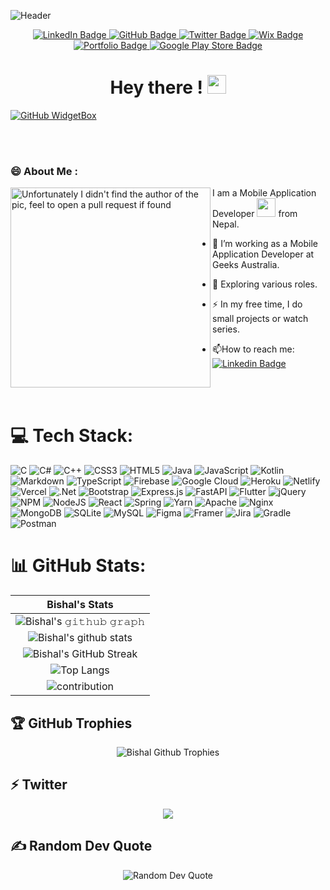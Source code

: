 <!-- ### Hi there 👋 -->

<!--
**BishalBudhathoki/BishalBudhathoki** is a ✨ _special_ ✨ repository because its `README.md` (this file) appears on your GitHub profile.

Here are some ideas to get you started:

- 🔭 I’m currently working on ...
- 🌱 I’m currently learning ...
- 👯 I’m looking to collaborate on ...
- 🤔 I’m looking for help with ...
- 💬 Ask me about ...
- 📫 How to reach me: ...
- 😄 Pronouns: ...
- ⚡ Fun fact: ...
-->
![Header](https://github.com/BishalBudhathoki/Private/blob/main/banner%20linkedIn.jfif)
    
 
<!-- <div id="header" align="center">
  <img src="https://media.giphy.com/media/f3iwJFOVOwuy7K6FFw/giphy.gif" width="500"/>
</div> -->
 
<div id="badges" align="center">

  
  <a href="https://linkedin.com/in/bishalbudhathoki">
    <img src="https://img.shields.io/badge/LinkedIn-blue?style=for-the-badge&logo=linkedin&logoColor=white" alt="LinkedIn Badge"/>
  </a>
  <a href="https://github.com/BishalBudhathoki?tab=repositories">
    <img src="https://img.shields.io/badge/GitHub-black?style=for-the-badge&logo=github&logoColor=white" alt="GitHub Badge"/>
  </a>
  <a href="https://twitter.com/Bis2vis">
    <img src="https://img.shields.io/badge/Twitter-blue?style=for-the-badge&logo=twitter&logoColor=white" alt="Twitter Badge"/>
  </a>
   <a href="https://bishalkc331.wixsite.com/bishalbudhathoki">
    <img src="https://img.shields.io/badge/Wix-white?style=for-the-badge&logo=wix&logoColor=black" alt="Wix Badge"/>
  </a>
   <a href="https://bishalbudhathoki.me">
    <img src="https://img.shields.io/badge/Portfolio-purple?style=for-the-badge&logo=portfolio&logoColor=white" alt="Portfolio Badge"/>
  </a>
   <a href="https://play.google.com/store/apps/developer?id=Er.Bishal+Budhathoki">
    <img src="https://img.shields.io/badge/GooglePlay-darkred?style=for-the-badge&logo=google-play&logoColor=white" alt="Google Play Store Badge"/>
  </a>

</div>

<div align="center">
  <img src="https://komarev.com/ghpvc/?username=bishalbudhathoki&style=flat-square&color=blue" alt=""/>
  <h1>
  Hey there !

  <img src="https://media.giphy.com/media/hvRJCLFzcasrR4ia7z/giphy.gif" width="30px"/>
</h1>
 
</div>

 [![GitHub WidgetBox](https://github-widgetbox.vercel.app/api/profile?username=BishalBudhathoki&data=followers,repositories,stars,commits)](https://github.com/BishalBudhathoki)
 
<!-- <div align="center">
  <img src="https://media.giphy.com/media/mTPjPA6SSXgTsnZ1Dh/giphy.gif" width="600" height="300"/>
</div> -->
<br/>
<br/>

### 😄 About Me :
<div>
  <img align="left" src="https://github.com/BishalBudhathoki/Private/blob/main/IMG_5125.jpg" alt="Unfortunately I didn't find the author of the pic, feel to open a pull request if found" width="320" />


I am a Mobile Application Developer <img src="https://media.giphy.com/media/WUlplcMpOCEmTGBtBW/giphy.gif" width="30"> from Nepal.
- :telescope: I’m working as a Mobile Application Developer at Geeks Australia.

- :seedling: Exploring various roles.

- :zap: In my free time, I do small projects or watch series.

- :mailbox:How to reach me: [![Linkedin Badge](https://img.shields.io/badge/-BishalBudhathoki-blue?style=flat&logo=Linkedin&logoColor=white)](https://www.linkedin.com/in/bishal-budhathoki-022/)
<!--   [![Gmail Badge](https://img.shields.io/badge/Gmail-D14836?style=for-the-badge&logo=gmail&logoColor=white)](https://mail.google.com/mail/u/1/#inbox?compose=new) -->
</div>
<br/>
<br/>

# 💻 Tech Stack:

![C](https://img.shields.io/badge/c-%2300599C.svg?style=for-the-badge&logo=c&logoColor=white) ![C#](https://img.shields.io/badge/c%23-%23239120.svg?style=for-the-badge&logo=c-sharp&logoColor=white) ![C++](https://img.shields.io/badge/c++-%2300599C.svg?style=for-the-badge&logo=c%2B%2B&logoColor=white) ![CSS3](https://img.shields.io/badge/css3-%231572B6.svg?style=for-the-badge&logo=css3&logoColor=white) ![HTML5](https://img.shields.io/badge/html5-%23E34F26.svg?style=for-the-badge&logo=html5&logoColor=white) ![Java](https://img.shields.io/badge/java-%23ED8B00.svg?style=for-the-badge&logo=java&logoColor=white) ![JavaScript](https://img.shields.io/badge/javascript-%23323330.svg?style=for-the-badge&logo=javascript&logoColor=%23F7DF1E) ![Kotlin](https://img.shields.io/badge/kotlin-%230095D5.svg?style=for-the-badge&logo=kotlin&logoColor=white) ![Markdown](https://img.shields.io/badge/markdown-%23000000.svg?style=for-the-badge&logo=markdown&logoColor=white) ![TypeScript](https://img.shields.io/badge/typescript-%23007ACC.svg?style=for-the-badge&logo=typescript&logoColor=white) ![Firebase](https://img.shields.io/badge/firebase-%23039BE5.svg?style=for-the-badge&logo=firebase) ![Google Cloud](https://img.shields.io/badge/Google%20Cloud-%234285F4.svg?style=for-the-badge&logo=google-cloud&logoColor=white) ![Heroku](https://img.shields.io/badge/heroku-%23430098.svg?style=for-the-badge&logo=heroku&logoColor=white) ![Netlify](https://img.shields.io/badge/netlify-%23000000.svg?style=for-the-badge&logo=netlify&logoColor=#00C7B7) ![Vercel](https://img.shields.io/badge/vercel-%23000000.svg?style=for-the-badge&logo=vercel&logoColor=white) ![.Net](https://img.shields.io/badge/.NET-5C2D91?style=for-the-badge&logo=.net&logoColor=white) ![Bootstrap](https://img.shields.io/badge/bootstrap-%23563D7C.svg?style=for-the-badge&logo=bootstrap&logoColor=white) ![Express.js](https://img.shields.io/badge/express.js-%23404d59.svg?style=for-the-badge&logo=express&logoColor=%2361DAFB) ![FastAPI](https://img.shields.io/badge/FastAPI-005571?style=for-the-badge&logo=fastapi) ![Flutter](https://img.shields.io/badge/Flutter-%2302569B.svg?style=for-the-badge&logo=Flutter&logoColor=white) ![jQuery](https://img.shields.io/badge/jquery-%230769AD.svg?style=for-the-badge&logo=jquery&logoColor=white) ![NPM](https://img.shields.io/badge/NPM-%23000000.svg?style=for-the-badge&logo=npm&logoColor=white) ![NodeJS](https://img.shields.io/badge/node.js-6DA55F?style=for-the-badge&logo=node.js&logoColor=white) ![React](https://img.shields.io/badge/react-%2320232a.svg?style=for-the-badge&logo=react&logoColor=%2361DAFB) ![Spring](https://img.shields.io/badge/spring-%236DB33F.svg?style=for-the-badge&logo=spring&logoColor=white) ![Yarn](https://img.shields.io/badge/yarn-%232C8EBB.svg?style=for-the-badge&logo=yarn&logoColor=white) ![Apache](https://img.shields.io/badge/apache-%23D42029.svg?style=for-the-badge&logo=apache&logoColor=white) ![Nginx](https://img.shields.io/badge/nginx-%23009639.svg?style=for-the-badge&logo=nginx&logoColor=white) ![MongoDB](https://img.shields.io/badge/MongoDB-%234ea94b.svg?style=for-the-badge&logo=mongodb&logoColor=white) ![SQLite](https://img.shields.io/badge/sqlite-%2307405e.svg?style=for-the-badge&logo=sqlite&logoColor=white) ![MySQL](https://img.shields.io/badge/mysql-%2300f.svg?style=for-the-badge&logo=mysql&logoColor=white) 	![Figma](https://img.shields.io/badge/figma-%23F24E1E.svg?style=for-the-badge&logo=figma&logoColor=white) ![Framer](https://img.shields.io/badge/Framer-black?style=for-the-badge&logo=framer&logoColor=blue) ![Jira](https://img.shields.io/badge/jira-%230A0FFF.svg?style=for-the-badge&logo=jira&logoColor=white) ![Gradle](https://img.shields.io/badge/Gradle-02303A.svg?style=for-the-badge&logo=Gradle&logoColor=white) ![Postman](https://img.shields.io/badge/Postman-FF6C37?style=for-the-badge&logo=postman&logoColor=white)
# 📊 GitHub Stats:


|                                                                     Bishal's Stats                                                                     |
|:------------------------------------------------------------------------------------------------------------------------------------------------------:|
| ![Bishal's 𝚐𝚒𝚝𝚑𝚞𝚋 𝚐𝚛𝚊𝚙𝚑](https://activity-graph.herokuapp.com/graph?username=bishalbudhathoki&theme=react-dark&hide_border=true&area=true) |
 ![Bishal's github stats](https://github-readme-stats.vercel.app/api?username=bishalbudhathoki&show_icons=true&theme=algolia)              | 
| ![Bishal's GitHub Streak](https://github-readme-streak-stats.herokuapp.com/?user=bishalbudhathoki&theme=algolia)                    | 
| ![Top Langs](https://github-readme-stats.vercel.app/api/top-langs/?username=bishalbudhathoki&langs_count=8&theme=algolia&layout=compact)   |
| <img align="center" src="https://github.com/BishalBudhathoki/Private/blob/main/contributions.png" alt="contribution" />
<!-- <div align="center">
  <img align="center" src="https://github-readme-stats.vercel.app/api/top-langs/?username=bishalbudhathoki&theme=blue-green&include_all_commits=true&count_private=true&show_icons=true&line_height=30&title_color=CDB4DB&icon_color=CDB4DB&text_color=D3D3D3&bg_color=0A0A0A" alt="Bishal's Github Stats">
  
</div> -->
 
## 🏆 GitHub Trophies
<div align="center">
    <img align="center" src="https://github-profile-trophy.vercel.app/?username=BishalBudhathoki&theme=algolia&no-frame=false&no-bg=false&margin-w=6" alt="Bishal Github Trophies"/>
</div>

## ⚡ Twitter 
<div align="center">
    <img  src="https://github-readme-twitter.gazf.vercel.app/api?id=Bis2vis&layout=wide" />
</div>

## ✍️ Random Dev Quote
<div align="center">
   <img align="center" src="https://quotes-github-readme.vercel.app/api?type=vetical&theme=tokyonight" alt="Random Dev Quote"/>
</div>

